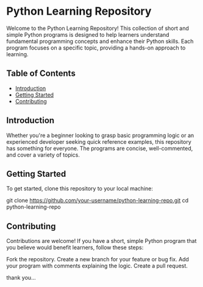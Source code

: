 # Python Learning Repository

Welcome to the Python Learning Repository! This collection of short and simple Python programs is designed to help learners understand fundamental programming concepts and enhance their Python skills. Each program focuses on a specific topic, providing a hands-on approach to learning.

## Table of Contents

- [Introduction](#introduction)
- [Getting Started](#getting-started)
- [Contributing](#contributing)

## Introduction

Whether you're a beginner looking to grasp basic programming logic or an experienced developer seeking quick reference examples, this repository has something for everyone. The programs are concise, well-commented, and cover a variety of topics.

## Getting Started

To get started, clone this repository to your local machine:

git clone https://github.com/your-username/python-learning-repo.git
cd python-learning-repo

## Contributing

Contributions are welcome! If you have a short, simple Python program that you believe would benefit learners, follow these steps:

Fork the repository.
Create a new branch for your feature or bug fix.
Add your program with comments explaining the logic.
Create a pull request.

thank you...
